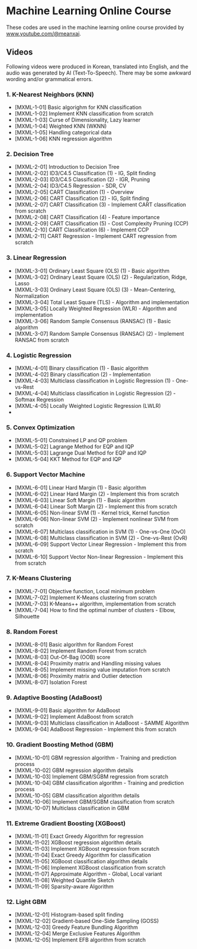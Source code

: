 # Machine Learning Online Course
These codes are used in the machine learning online course provided by www.youtube.com/@meanxai.

## Videos
Following videos were produced in Korean, translated into English, and the audio was generated by AI (Text-To-Speech). There may be some awkward wording and/or grammatical errors.


### 1. K-Nearest Neighbors (KNN)
* [MXML-1-01] Basic algorighm for KNN classification
* [MXML-1-02] Implement KNN classification from scratch
* [MXML-1-03] Curse of Dimensionality, Lazy learner
* [MXML-1-04] Weighted KNN (WKNN)
* [MXML-1-05] Handling categorical data
* [MXML-1-06] KNN regression algorithm


### 2. Decision Tree
* [MXML-2-01] Introduction to Decision Tree
* [MXML-2-02] ID3/C4.5 Classification (1) - IG, Split finding
* [MXML-2-03] ID3/C4.5 Classification (2) - IGR, Pruning
* [MXML-2-04] ID3/C4.5 Regression - SDR, CV
* [MXML-2-05] CART Classification (1) - Overview
* [MXML-2-06] CART Classification (2) - IG, Split finding
* [MXML-2-07] CART Classification (3) - Implement CART classification from scratch
* [MXML-2-08] CART Classification (4) - Feature importance
* [MXML-2-09] CART Classification (5) - Cost Complexity Pruning (CCP)
* [MXML-2-10] CART Classification (6) - Implement CCP
* [MXML-2-11] CART Regression - Implement CART regression from scratch

### 3. Linear Regression
* [MXML-3-01] Ordinary Least Square (OLS) (1) - Basic algorithm
* [MXML-3-02] Ordinary Least Square (OLS) (2) - Regularization, Ridge, Lasso
* [MXML-3-03] Ordinary Least Square (OLS) (3) - Mean-Centering, Normalization
* [MXML-3-04] Total Least Square (TLS) - Algorithm and implementation
* [MXML-3-05] Locally Weighted Regression (WLR) - Algorithm and implementation
* [MXML-3-06] Random Sample Consensus (RANSAC) (1) - Basic algorithm
* [MXML-3-07] Random Sample Consensus (RANSAC) (2) - Implement RANSAC from scratch

### 4. Logistic Regression
* [MXML-4-01] Binary classification (1) - Basic algorithm
* [MXML-4-02] Binary classification (2) - Implementation
* [MXML-4-03] Multiclass classification in Logistic Regression (1) - One-vs-Rest
* [MXML-4-04] Multiclass classification in Logistic Regression (2) - Softmax Regression
* [MXML-4-05] Locally Weighted Logistic Regression (LWLR)
* 
### 5. Convex Optimization
* [MXML-5-01] Constrained LP and QP problem
* [MXML-5-02] Lagrange Method for EQP and IQP
* [MXML-5-03] Lagrange Dual Method for EQP and IQP
* [MXML-5-04] KKT Method for EQP and IQP

### 6. Support Vector Machine
* [MXML-6-01] Linear Hard Margin (1) - Basic algorithm
* [MXML-6-02] Linear Hard Margin (2) - Implement this from scratch
* [MXML-6-03] Linear Soft Margin (1) - Basic algorithm
* [MXML-6-04] Linear Soft Margin (2) - Implement this from scratch
* [MXML-6-05] Non-linear SVM (1) - Kernel trick, Kernel function
* [MXML-6-06] Non-linear SVM (2) - Implement nonlinear SVM from scratch
* [MXML-6-07] Multiclass classification in SVM (1) - One-vs-One (OvO)
* [MXML-6-08] Multiclass classification in SVM (2) - One-vs-Rest (OvR)
* [MXML-6-09] Support Vector Linear Regression - Implement this from scratch
* [MXML-6-10] Support Vector Non-linear Regression - Implement this from scratch

### 7. K-Means Clustering
* [MXML-7-01] Objective function, Local minimum problem
* [MXML-7-02] Implement K-Means clustering from scratch
* [MXML-7-03] K-Means++ algorithm, implementation from scratch
* [MXML-7-04] How to find the optimal number of clusters - Elbow, Silhouette

### 8. Random Forest
* [MXML-8-01] Basic algorithm for Random Forest
* [MXML-8-02] Implement Random Forest from scratch
* [MXML-8-03] Out-Of-Bag (OOB) score
* [MXML-8-04] Proximity matrix and Handling missing values
* [MXML-8-05] Implement missing value imputation from scratch
* [MXML-8-06] Proximity matrix and Outlier detection
* [MXML-8-07] Isolation Forest

### 9. Adaptive Boosting (AdaBoost)
* [MXML-9-01] Basic algorithm for AdaBoost
* [MXML-9-02] Implement AdaBoost from scratch
* [MXML-9-03] Multiclass classification in AdaBoost - SAMME Algorithm
* [MXML-9-04] AdaBoost Regression - Implement this from scratch

### 10. Gradient Boosting Method (GBM)
* [MXML-10-01] GBM regression algorithm - Training and prediction process
* [MXML-10-02] GBM regression algorithm details
* [MXML-10-03] Implement GBM/SGBM regression from scratch
* [MXML-10-04] GBM classification algorithm - Training and prediction process
* [MXML-10-05] GBM classification algorithm details
* [MXML-10-06] Implement GBM/SGBM classification from scratch
* [MXML-10-07] Multiclass classification in GBM

### 11. Extreme Gradient Boosting (XGBoost)
* [MXML-11-01] Exact Greedy Algorithm for regression
* [MXML-11-02] XGBoost regression algorithm details
* [MXML-11-03] Implement XGBoost regression from scratch
* [MXML-11-04] Exact Greedy Algorithm for classification
* [MXML-11-05] XGBoost classification algorithm details
* [MXML-11-06] Implement XGBoost classification from scratch
* [MXML-11-07] Approximate Algorithm - Global, Local variant
* [MXML-11-08] Weighted Quantile Sketch
* [MXML-11-09] Sparsity-aware Algorithm

### 12. Light GBM
* [MXML-12-01] Histogram-based split finding
* [MXML-12-02] Gradient-based One-Side Sampling (GOSS)
* [MXML-12-03] Greedy Feature Bundling Algorithm
* [MXML-12-04] Merge Exclusive Features Algorithm
* [MXML-12-05] Implement EFB algorithm from scratch

